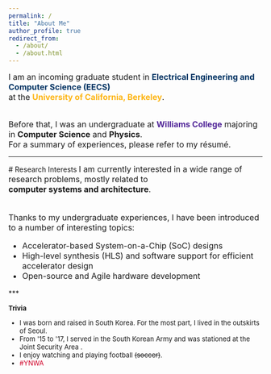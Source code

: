 ```yaml
---
permalink: /
title: "About Me"
author_profile: true
redirect_from: 
  - /about/
  - /about.html
---
```

<font size="3">
I am an incoming graduate student in  
<a href="https://eecs.berkeley.edu" style="color:#003262; font-weight:bold;text-decoration:none"> Electrical Engineering and Computer Science (EECS) </a><br/>
at the <a href="https://berkeley.edu" style="color:#fdb515; font-weight:bold;text-decoration:none"> University of California, Berkeley</a>. <br/>

<br/>Before that, I was an undergraduate at <a href="https://www.williams.edu" style="color:#512698; font-weight:bold;text-decoration:none">Williams College</a>
 majoring in <b>Computer Science</b> and <b>Physics</b>. <br/>
For a summary of experiences, please refer to my <a href="/files/kang_resume.pdf" style="text-decoration:none">
r&#233;sum&#233;</a>. <br/>
</font> 

<hr/>
# Research Interests
<font size="3">
I am currently interested in a wide range of research problems, mostly related to <br/><b> computer systems and architecture</b>. <br/>

<br/>Thanks to my undergraduate experiences, I have been introduced to a number of interesting topics:<br/>

<ul>
<li>Accelerator-based System-on-a-Chip (SoC) designs</li>
<li>High-level synthesis (HLS) and software support for efficient accelerator design</li>
<li>Open-source and Agile hardware development</li>
</ul>
</font>
***

<font size="2">

<b>Trivia</b>
<ul>
<li> I was born and raised in South Korea. For the most part, I lived in the outskirts of Seoul.</li>
<li>From '15 to '17, I served in the South Korean Army and was stationed at the  <a href="https://en.wikipedia.org/wiki/Joint_Security_Area" style="text-decoration:none"> Joint Security Area </a>. </li>
<li>I enjoy watching and playing football <s>(soccer)</s>. </li>
<li> <a href="https://www.google.com/search?q=liverpool+fc&oq=liverpool+fc&aqs=chrome..69i57.1763j0j9&sourceid=chrome&ie=UTF-8" style="color:#D00027;text-decoration:none"> #YNWA </a></li>
</ul>
</font>


